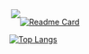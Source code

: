 
<img style='float:left' align="right" src="https://github-readme-stats.vercel.app/api?username=dream-worker&show_icons=true&icon_color=A0DBA9&text_color=00A070&bg_color=F4DE4E&hide_title=false" />

[![Readme Card](https://github-readme-stats.vercel.app/api/pin/?username=dream-worker&repo=dream-worker)](https://github.com/dream-worker)


[![Top Langs](https://github-readme-stats.vercel.app/api/top-langs/?username=dream-worker)](https://github.com/dream-worker)



<!--
**dream-worker/dream-worker** is a ✨ _special_ ✨ repository because its `README.md` (this file) appears on your GitHub profile.

Here are some ideas to get you started:

- 🔭 I’m currently working on ...
- 🌱 I’m currently learning ...
- 👯 I’m looking to collaborate on ...
- 🤔 I’m looking for help with ...
- 💬 Ask me about ...
- 📫 How to reach me: ...
- 😄 Pronouns: ...
- ⚡ Fun fact: ...
-->
